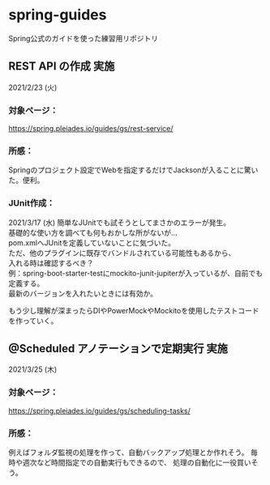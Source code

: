 # spring-guides
Spring公式のガイドを使った練習用リポジトリ

## REST API の作成 実施
2021/2/23 (火)

### 対象ページ：
https://spring.pleiades.io/guides/gs/rest-service/

### 所感：
Springのプロジェクト設定でWebを指定するだけでJacksonが入ることに驚いた。便利。

### JUnit作成：
2021/3/17 (水)
簡単なJUnitでも試そうとしてまさかのエラーが発生。  
基礎的な使い方を調べても何もおかしな所がないが...  
pom.xmlへJUnitを定義していないことに気づいた。  
ただ、他のプラグインに既存でバンドルされている可能性もあるから、  
入れる時は確認するべき？  
例：spring-boot-starter-testにmockito-junit-jupiterが入っているが、自前でも定義する。  
   最新のバージョンを入れたいときには有効か。  

もう少し理解が深まったらDIやPowerMockやMockitoを使用したテストコードを作っていく。

## @Scheduled アノテーションで定期実行 実施
2021/3/25 (木)

### 対象ページ：
https://spring.pleiades.io/guides/gs/scheduling-tasks/

### 所感：
例えばフォルダ監視の処理を作って、自動バックアップ処理とか作れそう。
毎時や週次など時間指定での自動実行もできるので、
処理の自動化に一役買いそう。